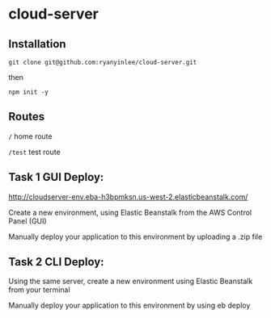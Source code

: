 # cloud-server

## Installation

`git clone git@github.com:ryanyinlee/cloud-server.git`

then

`npm init -y`

## Routes

`/` home route

`/test` test route

## Task 1 GUI Deploy: 

http://cloudserver-env.eba-h3bpmksn.us-west-2.elasticbeanstalk.com/

Create a new environment, using Elastic Beanstalk from the AWS Control Panel (GUI)

Manually deploy your application to this environment by uploading a .zip file

## Task 2 CLI Deploy: 

Using the same server, create a new environment using Elastic Beanstalk from your terminal

Manually deploy your application to this environment by using eb deploy
